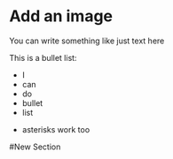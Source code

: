 # Add an image

You can write something like just text here

This is a bullet list:

- I
- can
- do
- bullet
- list
* asterisks work too

#New Section